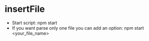 # insertFile

- Start script: npm start
- If you want parse only one file you can add an option: npm start <your_file_name>


